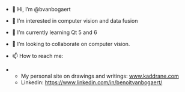 - 👋 Hi, I’m @bvanbogaert
  
- 👀 I’m interested in computer vision and data fusion
  
- 🌱 I’m currently learning Qt 5 and 6
  
- 💞️ I’m looking to collaborate on computer vision.
  
- 📫 How to reach me:
- * My personal site on drawings and writings: www.kaddrane.com
  * Linkedin: https://www.linkedin.com/in/benoitvanbogaert/

<!---
bvanbogaert/bvanbogaert is a ✨ special ✨ repository because its `README.md` (this file) appears on your GitHub profile.
You can click the Preview link to take a look at your changes.
--->
